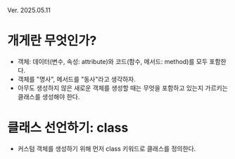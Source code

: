Ver. 2025.05.11

# 개게란 무엇인가?
- 객체: 데이터(변수, 속성: attribute)와 코드(함수, 메서드: method)를 모두 포함한다.
- 객체를 "명사", 메서드를 "동사"라고 생각하자.
- 아무도 생성하지 않은 새로운 객체를 생성할 때는 무엇을 포함하고 있는지 가르키는 클래스를 생성해야 한다.

# 클래스 선언하기: class
- 커스텀 객체를 생성하기 위해 먼저 class 키워드로 클래스를 정의한다.
